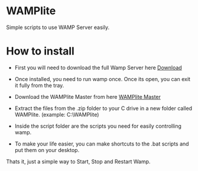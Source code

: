 # WAMPlite
Simple scripts to use WAMP Server easily. 

# How to install
* First you will need to download the full Wamp Server here [Download](https://netcologne.dl.sourceforge.net/project/wampserver/WampServer%203/WampServer%203.0.0/Updates/wampserver3_x86_x64_update3.2.9.exe)

* Once installed, you need to run wamp once. Once its open, you can exit it fully from the tray. 

* Download the WAMPlite Master from here [WAMPlite Master](https://github.com/PandazLAB/WAMPLite/archive/refs/heads/main.zip)

* Extract the files from the .zip folder to your C drive in a new folder called WAMPlite. (example: C:\WAMPlite)

* Inside the script folder are the scripts you need for easily controlling wamp.

* To make your life easier, you can make shortcuts to the .bat scripts and put them on your desktop. 

Thats it, just a simple way to Start, Stop and Restart Wamp. 
